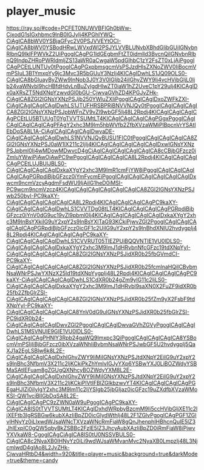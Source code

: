# player_music

https://ray.so/#code=PCFET0NUWVBFIGh0bWw-CjxodG1sIGxhbmc9InB0IGJyIj4KPGhlYWQ-CiAgICA8bWV0YSBjaGFyc2V0PSJVVEYtOCI-CiAgICA8bWV0YSBodHRwLWVxdWl2PSJYLVVBLUNvbXBhdGlibGUiIGNvbnRlbnQ9IklFPWVkZ2UiPgogICAgPG1ldGEgbmFtZT0idmlld3BvcnQiIGNvbnRlbnQ9IndpZHRoPWRldmljZS13aWR0aCwgaW5pdGlhbC1zY2FsZT0xLjAiPgogICAgPCEtLUNTUy0tPgogICAgPGxpbmsgcmVsPSJzdHlsZXNoZWV0IiBocmVmPSIuL3B1YmxpYy9jc3Mvc3R5bGUuY3NzIj4KICAgIDwhLS1JQ09OLS0-CiAgICA8bGluayByZWw9InNob3J0Y3V0IGljb24iIGhyZWY9Ii4vcHVibGljL0ljb24vaWNvbl9hcHBfdHdvLnBuZyIgdHlwZT0iaW1hZ2UveC1pY29uIj4KICAgIDx0aXRsZT5NdXNpYzwvdGl0bGU-CjwvaGVhZD4KPGJvZHk-CiAgICA8ZGl2IGNsYXNzPSJjb250YWluZXIiPgogICAgICAgIDxoZWFkZXI-CiAgICAgICAgICAgIDwhLS1JTUFHRSBPRiBNVVNJQy0tPgogICAgICAgICAgICA8ZGl2IGNsYXNzPSJpbWFnZV9vZl9wbGF5Ij48L2Rpdj4KICAgICAgICAgICAgPCEtLU5BTUUgT0YgTVVTSUMtLT4KICAgICAgICAgICAgPGgxPgogICAgICAgICAgICAgICAgPFAgY2xhc3M9Im5hbWVfb2ZfbXVzaWMiPlBpcnVrYSAtIEbDqSA8L1A-CiAgICAgICAgICAgIDwvaDE-CiAgICAgICAgICAgIDwhLS1NVVNJQyBUSU1FIC0tPgogICAgICAgICAgICA8ZGl2IGNsYXNzPSJ0aW1lX211c2ljIj4KICAgICAgICAgICAgICAgIDxwIGNsYXNzPSJpbml0Ij4wMDowMDwvcD4gCiAgICAgICAgICAgICAgICA8cCBjbGFzcz0iZmluYWwiPjAwOjAwPC9wPgogICAgICAgICAgICA8L2Rpdj4KICAgICAgICAgICAgPCEtLUJBUlJBLS0-CiAgICAgICAgICAgIDxkaXYgY2xhc3M9ImR1cmFjYW8iPgogICAgICAgICAgICAgICAgPGRpdiBjbGFzcz0iYmFycmEiPgogICAgICAgICAgICAgICAgICAgIDxwcm9ncmVzcyAgdmFsdWU9IjAiIG1heD0iMSI-PC9wcm9ncmVzcz4KICAgICAgICAgICAgICAgICAgICA8ZGl2IGNsYXNzPSJwb250byI-PC9kaXY-CiAgICAgICAgICAgICAgICA8L2Rpdj4KICAgICAgICAgICAgPC9kaXY-CiAgICAgICAgICAgIDwhLS1CVVTDg08tLT4KICAgICAgICAgICAgPGRpdiBjbGFzcz0iYnV0dG9uc19vZl9pbml0Ij4KICAgICAgICAgICAgICAgIDxkaXYgY2xhc3M9InBsYXkiIG9uY2xpY2s9InBsYXlTaG93KCkiPjwvZGl2PgogICAgICAgICAgICAgICAgPGRpdiBjbGFzcz0icGF1c2UiIG9uY2xpY2s9InBhdXNlU2hvdygpIj48L2Rpdj4KICAgICAgICAgICAgPC9kaXY-CiAgICAgICAgICAgIDwhLS1CVVRUT05TIEZPUiBQQVNTIE1VU0lDLS0-CiAgICAgICAgICAgIDxkaXYgY2xhc3M9ImJ1dHRvbnNfcGFzc19tdXNpYyI-CiAgICAgICAgICAgICAgICA8ZGl2IGNsYXNzPSJidXR0b25fbGVmdCI-PC9kaXY-CiAgICAgICAgICAgICAgICA8ZGl2IGNsYXNzPSJidXR0b25fcmlnaHQiICBvbmNsaWNrPSJwYXNzX25ld19tdXNpYygpIj48L2Rpdj4KICAgICAgICAgICAgPC9kaXY-CiAgICAgICAgICAgIDwhLS1CdXR0b24gZm9yIG11c2ljLS0-CiAgICAgICAgICAgIDxkaXYgY2xhc3M9ImJ1dHRvbl9saXN0X2FuZF9idXR0b25fb2ZfbGlrZSI-CiAgICAgICAgICAgICAgICA8ZGl2IGNsYXNzPSJidXR0b25fZm9yX2FsbF9tdXNpYyI-PC9kaXY-CiAgICAgICAgICAgICAgICA8YnV0dG9uIGNsYXNzPSJidXR0b25fbGlrZSI-PC9idXR0b24-CiAgICAgICAgICAgIDwvZGl2PgogICAgICAgIDwvaGVhZGVyPgogICAgICAgIDwhLS1MSVNUIE9GIE1VU0lDLS0-CiAgICAgICAgPHNlY3Rpb24gaWQ9Imxpc3QiPgogICAgICAgICAgICA8YSBocmVmPSIjIiBjbGFzcz0ibXVzaWNhIiBvbmNsaWNrPSJwbGF5U2hvdygpIj5QaXJ1a2EgLSBlw6k8L2E-CiAgICAgICAgICAgIDxhIGhyZWY9IiMiIGNsYXNzPSJtdXNpY2EiIG9uY2xpY2s9InBhc3NfbmV3X211c2ljKCkiPkZhYmlvIGJyYXp6YSBwYXJ0LiBOZWdyYSBMaSAtIEFuam8gZGUgQXNhcyBOZWdyYXM8L2E-CiAgICAgICAgICAgIDxhIGhyZWY9IiMiIGNsYXNzPSJtdXNpY2EiIG9uY2xpY2s9InBhc3NfbmV3X211c2ljKCkiPlVtIFBlZGlkbzwvYT4KICAgICAgICAgICAgPGEgaHJlZj0iIyIgY2xhc3M9Im11c2ljYSIgb25jbGljaz0icGFzc19uZXdfbXVzaWMoKSI-QW1vciBlIGbDqSA8L2E-CiAgICAgICAgPC9zZWN0aW9uPgogICAgPC9kaXY-CiAgICA8IS0tTVVTSUMtLT4KICAgIDxhdWRpbyBzcmM9Ii5ccHVibGljXE11c2ljXEFtb3IgRSBGw6kubXAzIiBpZD0icGlydWthIj48L2F1ZGlvPgogICAgPGF1ZGlvIHNyYz0iLlxwdWJsaWNcTXVzaWNcRmFiaW8gQnJhenphIHBhcnQuIE5lZ3JhIExpIC0gQW5qbyBkZSBBc2FzIE5lZ3JhcyAubXAzIiBpZD0iRmFiaW8iPjwvYXVkaW8-CgogICAgCiAgICA8IS0tU0NSSVBULS0-CiAgICA8c2NyaXB0IHNyYz0iLi9wdWJsaWMvanMvc2NyaXB0LmpzIj48L3NjcmlwdD4gIAo8L2JvZHk-CjwvaHRtbD4&width=920&title=player+music&background=true&darkMode=true&theme=candy
